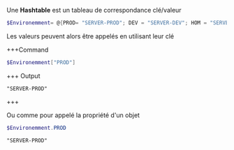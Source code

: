 Une **Hashtable** est un tableau de correspondance clé/valeur

```powershell
$Environemment= @{PROD= "SERVER-PROD"; DEV = "SERVER-DEV"; HOM = "SERVER-HOM"}
```

Les valeurs peuvent alors être appelés en utilisant leur clé

+++Command
```powershell
$Environemment["PROD"]
```
+++ Output
```text Output ❱
"SERVER-PROD"
```
+++

Ou comme pour appelé la propriété d'un objet

```powershell
$Environemment.PROD
```

```text title="Output ❱"
"SERVER-PROD"
```
